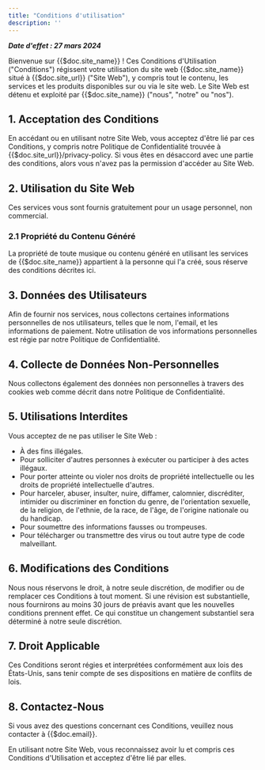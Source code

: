 ```yaml
---
title: "Conditions d'utilisation"
description: ''
---
```

***Date d'effet : 27 mars 2024***

Bienvenue sur {{$doc.site_name}} ! Ces Conditions d'Utilisation ("Conditions") régissent votre utilisation du site web {{$doc.site_name}} situé à {{$doc.site_url}} ("Site Web"), y compris tout le contenu, les services et les produits disponibles sur ou via le site web. Le Site Web est détenu et exploité par {{$doc.site_name}} ("nous", "notre" ou "nos").

## 1. Acceptation des Conditions
En accédant ou en utilisant notre Site Web, vous acceptez d'être lié par ces Conditions, y compris notre Politique de Confidentialité trouvée à {{$doc.site_url}}/privacy-policy. Si vous êtes en désaccord avec une partie des conditions, alors vous n'avez pas la permission d'accéder au Site Web.

## 2. Utilisation du Site Web
Ces services vous sont fournis gratuitement pour un usage personnel, non commercial.

### 2.1 Propriété du Contenu Généré
La propriété de toute musique ou contenu généré en utilisant les services de {{$doc.site_name}} appartient à la personne qui l'a créé, sous réserve des conditions décrites ici.

## 3. Données des Utilisateurs
Afin de fournir nos services, nous collectons certaines informations personnelles de nos utilisateurs, telles que le nom, l'email, et les informations de paiement. Notre utilisation de vos informations personnelles est régie par notre Politique de Confidentialité.

## 4. Collecte de Données Non-Personnelles
Nous collectons également des données non personnelles à travers des cookies web comme décrit dans notre Politique de Confidentialité.

## 5. Utilisations Interdites
Vous acceptez de ne pas utiliser le Site Web :

- À des fins illégales.
- Pour solliciter d'autres personnes à exécuter ou participer à des actes illégaux.
- Pour porter atteinte ou violer nos droits de propriété intellectuelle ou les droits de propriété intellectuelle d'autres.
- Pour harceler, abuser, insulter, nuire, diffamer, calomnier, discréditer, intimider ou discriminer en fonction du genre, de l'orientation sexuelle, de la religion, de l'ethnie, de la race, de l'âge, de l'origine nationale ou du handicap.
- Pour soumettre des informations fausses ou trompeuses.
- Pour télécharger ou transmettre des virus ou tout autre type de code malveillant.

## 6. Modifications des Conditions
Nous nous réservons le droit, à notre seule discrétion, de modifier ou de remplacer ces Conditions à tout moment. Si une révision est substantielle, nous fournirons au moins 30 jours de préavis avant que les nouvelles conditions prennent effet. Ce qui constitue un changement substantiel sera déterminé à notre seule discrétion.

## 7. Droit Applicable
Ces Conditions seront régies et interprétées conformément aux lois des États-Unis, sans tenir compte de ses dispositions en matière de conflits de lois.

## 8. Contactez-Nous
Si vous avez des questions concernant ces Conditions, veuillez nous contacter à {{$doc.email}}.

En utilisant notre Site Web, vous reconnaissez avoir lu et compris ces Conditions d'Utilisation et acceptez d'être lié par elles.